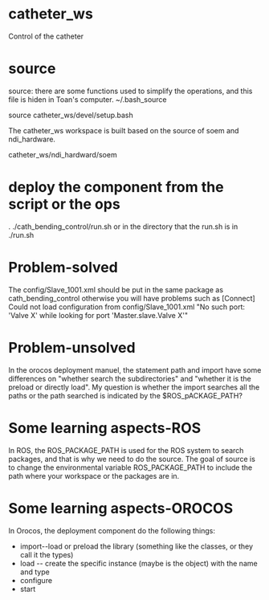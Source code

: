 # catheter_ws
Control of the catheter

# source
source: there are some functions used to simplify the operations, and this file is hiden in Toan's computer.
~/.bash_source

source catheter_ws/devel/setup.bash

The catheter_ws workspace is built based on the source of soem and ndi_hardware.

catheter_ws/ndi_hardward/soem

# deploy the component from the script or the ops
. ./cath_bending_control/run.sh
or in the directory that the run.sh is in  ./run.sh

# Problem-solved
The config/Slave_1001.xml should be put in the same package as cath_bending_control
otherwise you will have problems such as 
[Connect] Could not load configuration from config/Slave_1001.xml
"No such port: 'Valve X' while looking for port 'Master.slave.Valve X'"

# Problem-unsolved
In the orocos deployment manuel, the statement path and import have some differences on "whether search the subdirectories" and "whether it is the preload or directly load". My question is whether the import searches all the paths or the path searched is indicated by the $ROS_pACKAGE_PATH?



# Some learning aspects-ROS
In ROS, the ROS_PACKAGE_PATH is used for the ROS system to search packages, and that is why we need to do the source. The goal of source is to change the environmental variable ROS_PACKAGE_PATH to include the path where your workspace or the packages are in.

# Some learning aspects-OROCOS
In Orocos, the deployment component do the following things:
- import--load or preload the library (something like the classes, or they call it the types)
- load -- create the specific instance (maybe is the object) with the name and type
- configure
- start
